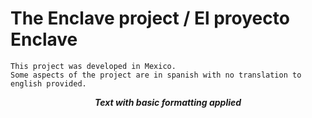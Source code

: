 # The Enclave project / El proyecto Enclave

    This project was developed in Mexico.
    Some aspects of the project are in spanish with no translation to english provided.


***<p style="text-align: center;">Text with basic formatting applied</p>***
